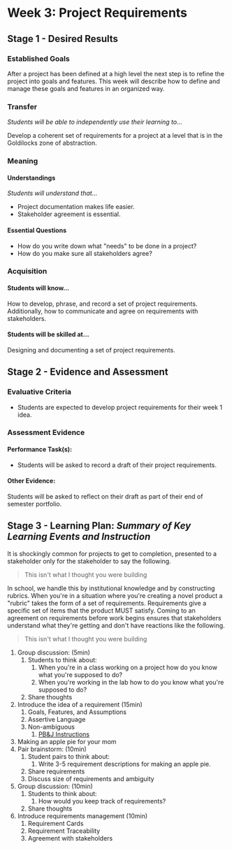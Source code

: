 # Week 3: Project Requirements

## Stage 1 - Desired Results

### Established Goals

After a project has been defined at a high level the next step is to refine the
project into goals and features. This week will describe how to define and
manage these goals and features in an organized way.

### Transfer

_Students will be able to independently use their learning to…_

Develop a coherent set of requirements for a project at a level that is in the
Goldilocks zone of abstraction.

### Meaning

#### Understandings

_Students will understand that…_

-   Project documentation makes life easier.
-   Stakeholder agreement is essential.

#### Essential Questions

-   How do you write down what "needs" to be done in a project?
-   How do you make sure all stakeholders agree?

### Acquisition

#### Students will know…

How to develop, phrase, and record a set of project requirements. Additionally,
how to communicate and agree on requirements with stakeholders.

#### Students will be skilled at…

Designing and documenting a set of project requirements.

## Stage 2 - Evidence and Assessment

### Evaluative Criteria

-   Students are expected to develop project requirements for their week 1 idea.

### Assessment Evidence

#### Performance Task(s):

-   Students will be asked to record a draft of their project requirements.

#### Other Evidence:

Students will be asked to reflect on their draft as part of their end of
semester portfolio.

## Stage 3 - Learning Plan: _Summary of Key Learning Events and Instruction_

It is shockingly common for projects to get to completion, presented to a
stakeholder only for the stakeholder to say the following.

> This isn't what I thought you were building

In school, we handle this by institutional knowledge and by constructing
rubrics. When you're in a situation where you're creating a novel product a
"rubric" takes the form of a set of requirements. Requirements give a specific
set of items that the product MUST satisfy. Coming to an agreement on
requirements before work begins ensures that stakeholders understand what
they're getting and don't have reactions like the following.

> This isn't what I thought you were building

1. Group discussion: (5min)
    1. Students to think about:
        1. When you're in a class working on a project how do you know what
           you're supposed to do?
        2. When you're working in the lab how to do you know what you're
           supposed to do?
    2. Share thoughts
2. Introduce the idea of a requirement (15min)
    1. Goals, Features, and Assumptions
    2. Assertive Language
    3. Non-ambiguous
        1. [PB&J Instructions](https://www.youtube.com/watch?v=FN2RM-CHkuI)
3. Making an apple pie for your mom
4. Pair brainstorm: (10min)
    1. Student pairs to think about:
        1. Write 3-5 requirement descriptions for making an apple pie.
    2. Share requirements
    3. Discuss size of requirements and ambiguity
5. Group discussion: (10min)
    1. Students to think about:
        1. How would you keep track of requirements?
    2. Share thoughts
6. Introduce requirements management (10min)
    1. Requirement Cards
    2. Requirement Traceability
    3. Agreement with stakeholders
